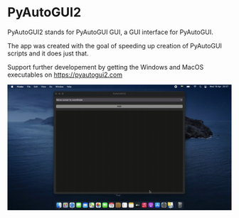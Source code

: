 # PyAutoGUI2
PyAutoGUI2 stands for PyAutoGUI GUI, a GUI interface for PyAutoGUI.

The app was created with the goal of speeding up creation of PyAutoGUI scripts and it does just that.

Support further developement by getting the Windows and MacOS executables on https://pyautogui2.com

![demo](demo.gif)

